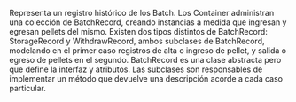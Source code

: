 Representa un registro histórico de los Batch. Los Container administran una colección de BatchRecord, creando instancias a medida que ingresan y egresan pellets del mismo. Existen dos tipos distintos de BatchRecord: StorageRecord y WithdrawRecord, ambos subclases de BatchRecord, modelando en el primer caso registros de alta o ingreso de pellet, y salida o egreso de pellets en el segundo. BatchRecord es una clase abstracta pero que define la interfaz y atributos. Las subclases son responsables de implementar un método que devuelve una descripción acorde a cada caso particular.